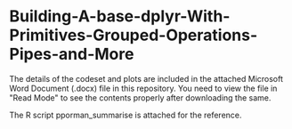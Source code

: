 # Building-A-base-dplyr-With-Primitives-Grouped-Operations-Pipes-and-More

The details of the codeset and plots are included in the attached Microsoft Word Document (.docx) file in this repository. 
You need to view the file in "Read Mode" to see the contents properly after downloading the same.

The R script pporman_summarise is attached for the reference.
